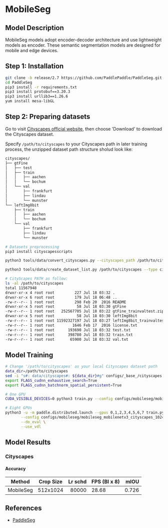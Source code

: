 # MobileSeg

## Model Description

MobileSeg models adopt encoder-decoder architecture and use lightweight models as encoder. 
These semantic segmentation models are designed for mobile and edge devices.

## Step 1: Installation

```bash
git clone -b release/2.7 https://github.com/PaddlePaddle/PaddleSeg.git
cd PaddleSeg
pip3 install -r requirements.txt
pip3 install protobuf==3.20.3 
pip3 install urllib3==1.26.6
yum install mesa-libGL
```

## Step 2: Preparing datasets

Go to visit [Cityscapes official website](https://www.cityscapes-dataset.com/), then choose 'Download' to download the Cityscapes dataset.

Specify `/path/to/cityscapes` to your Cityscapes path in later training process, the unzipped dataset path structure sholud look like:

```bash
cityscapes/
├── gtFine
│   ├── test
│   ├── train
│   │   ├── aachen
│   │   └── bochum
│   └── val
│       ├── frankfurt
│       ├── lindau
│       └── munster
└── leftImg8bit
    ├── train
    │   ├── aachen
    │   └── bochum
    └── val
        ├── frankfurt
        ├── lindau
        └── munster
```

```bash
# Datasets preprocessing
pip3 install cityscapesscripts

python3 tools/data/convert_cityscapes.py --cityscapes_path /path/to/cityscapes --num_workers 8

python3 tools/data/create_dataset_list.py /path/to/cityscapes --type cityscapes --separator ","

# CityScapes PATH as follow:
ls -al /path/to/cityscapes
total 11567948
drwxr-xr-x 4 root root         227 Jul 18 03:32 .
drwxr-xr-x 6 root root         179 Jul 18 06:48 ..
-rw-r--r-- 1 root root         298 Feb 20  2016 README
drwxr-xr-x 5 root root          58 Jul 18 03:30 gtFine
-rw-r--r-- 1 root root   252567705 Jul 18 03:22 gtFine_trainvaltest.zip
drwxr-xr-x 5 root root          58 Jul 18 03:30 leftImg8bit
-rw-r--r-- 1 root root 11592327197 Jul 18 03:27 leftImg8bit_trainvaltest.zip
-rw-r--r-- 1 root root        1646 Feb 17  2016 license.txt
-rw-r--r-- 1 root root      193690 Jul 18 03:32 test.txt
-rw-r--r-- 1 root root      398780 Jul 18 03:32 train.txt
-rw-r--r-- 1 root root       65900 Jul 18 03:32 val.txt
```

## Model Training

```bash
# Change '/path/to/cityscapes' as your local Cityscapes dataset path
data_dir=/path/to/cityscapes
sed -i "s#: data/cityscapes#: ${data_dir}#g" configs/_base_/cityscapes.yml
export FLAGS_cudnn_exhaustive_search=True
export FLAGS_cudnn_batchnorm_spatial_persistent=True

# One GPU
CUDA_VISIBLE_DEVICES=0 python3 train.py --config configs/mobileseg/mobileseg_mobilenetv3_cityscapes_1024x512_80k.yml --do_eval --use_vdl

# Eight GPUs
python3 -u -m paddle.distributed.launch --gpus 0,1,2,3,4,5,6,7 train.py \
       --config configs/mobileseg/mobileseg_mobilenetv3_cityscapes_1024x512_80k.yml \
       --do_eval \
       --use_vdl
```

## Model Results

### Cityscapes

#### Accuracy

| Method | Crop Size | Lr schd | FPS (BI x 8)  | mIOU |
| ------ | --------- | ------: | --------  |--------------:|
|  MobileSeg | 512x1024  |   80000 | 28.68      | 0.726 |

## References
- [PaddleSeg](https://github.com/PaddlePaddle/PaddleSeg)